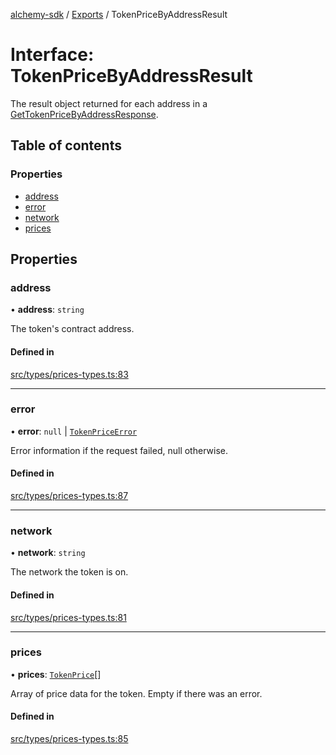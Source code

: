 [alchemy-sdk](../README.md) / [Exports](../modules.md) / TokenPriceByAddressResult

# Interface: TokenPriceByAddressResult

The result object returned for each address in a
[GetTokenPriceByAddressResponse](GetTokenPriceByAddressResponse.md).

## Table of contents

### Properties

- [address](TokenPriceByAddressResult.md#address)
- [error](TokenPriceByAddressResult.md#error)
- [network](TokenPriceByAddressResult.md#network)
- [prices](TokenPriceByAddressResult.md#prices)

## Properties

### address

• **address**: `string`

The token's contract address.

#### Defined in

[src/types/prices-types.ts:83](https://github.com/alchemyplatform/alchemy-sdk-js/blob/873c9882/src/types/prices-types.ts#L83)

___

### error

• **error**: ``null`` \| [`TokenPriceError`](TokenPriceError.md)

Error information if the request failed, null otherwise.

#### Defined in

[src/types/prices-types.ts:87](https://github.com/alchemyplatform/alchemy-sdk-js/blob/873c9882/src/types/prices-types.ts#L87)

___

### network

• **network**: `string`

The network the token is on.

#### Defined in

[src/types/prices-types.ts:81](https://github.com/alchemyplatform/alchemy-sdk-js/blob/873c9882/src/types/prices-types.ts#L81)

___

### prices

• **prices**: [`TokenPrice`](TokenPrice.md)[]

Array of price data for the token. Empty if there was an error.

#### Defined in

[src/types/prices-types.ts:85](https://github.com/alchemyplatform/alchemy-sdk-js/blob/873c9882/src/types/prices-types.ts#L85)
